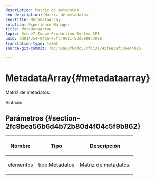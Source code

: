 ```yaml
---
description: Matriz de metadatos.
seo-description: Matriz de metadatos.
seo-title: MetadataArray
solution: Experience Manager
title: MetadataArray
topic: Scene7 Image Production System API
uuid: ad814354-9fba-47fc-9011-53d6e88dd81b
translation-type: tm+mt
source-git-commit: 7bc7b3a86fbcdc57cfdc31745fae3afc06e44b15

---
```



# MetadataArray{#metadataarray}

Matriz de metadatos.

Sintaxis

## Parámetros {#section-2fc9bea56b6d4b72b80d4f04c5f9b862}

<table id="table_04100BB8ABD84EF68B0A7CE3AD946414"> 
 <thead> 
  <tr> 
   <th colname="col1" class="entry"> <p>Nombre </p> </th> 
   <th colname="col2" class="entry"> <p>Tipo </p> </th> 
   <th colname="col3" class="entry"> <p>Descripción </p> </th> 
  </tr> 
 </thead>
 <tbody> 
  <tr> 
   <td colname="col1"> <p><span class="codeph"> <span class="varname"> elementos</span></span> </p> </td> 
   <td colname="col2"> <p><span class="codeph"> tipo:Metadatos</span> </p> </td> 
   <td colname="col3"> <p>Matriz de metadatos. </p> </td> 
  </tr> 
 </tbody> 
</table>

